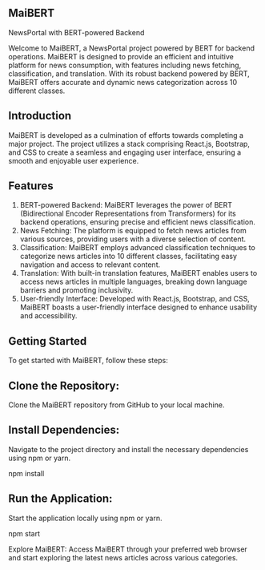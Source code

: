 ## MaiBERT 
NewsPortal with BERT-powered Backend

Welcome to MaiBERT, a NewsPortal project powered by BERT for backend operations. MaiBERT is designed to provide an efficient and intuitive platform for news consumption, with features including news fetching, classification, and translation. With its robust backend powered by BERT, MaiBERT offers accurate and dynamic news categorization across 10 different classes.

## Introduction

MaiBERT is developed as a culmination of efforts towards completing a major project. The project utilizes a stack comprising React.js, Bootstrap, and CSS to create a seamless and engaging user interface, ensuring a smooth and enjoyable user experience.

## Features

1. BERT-powered Backend: MaiBERT leverages the power of BERT (Bidirectional Encoder Representations from Transformers) for its backend operations, ensuring precise and efficient news classification.
2. News Fetching: The platform is equipped to fetch news articles from various sources, providing users with a diverse selection of content.
3. Classification: MaiBERT employs advanced classification techniques to categorize news articles into 10 different classes, facilitating easy navigation and access to relevant content.
4. Translation: With built-in translation features, MaiBERT enables users to access news articles in multiple languages, breaking down language barriers and promoting inclusivity.
5. User-friendly Interface: Developed with React.js, Bootstrap, and CSS, MaiBERT boasts a user-friendly interface designed to enhance usability and accessibility.

## Getting Started

To get started with MaiBERT, follow these steps:

## Clone the Repository: 

Clone the MaiBERT repository from GitHub to your local machine.

## Install Dependencies: 

Navigate to the project directory and install the necessary dependencies using npm or yarn.

npm install

## Run the Application: 

Start the application locally using npm or yarn.

npm start

Explore MaiBERT: Access MaiBERT through your preferred web browser and start exploring the latest news articles across various categories.

